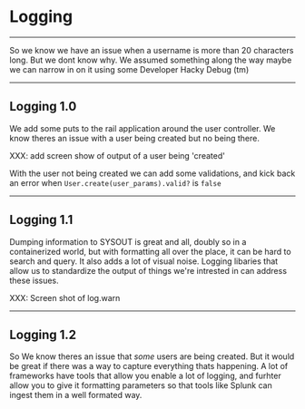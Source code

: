 # Logging
---
So we know we have an issue when a username is more than 20 characters long. But we dont know why. We assumed something along the way maybe we can narrow in on it using some Developer Hacky Debug (tm)

---
## Logging 1.0
We add some puts to the rail application around the user controller. We know theres an issue with a user being created but no being there.

XXX: add screen show of output of a user being 'created'

With the user not being created we can add some validations, and kick back an error when `User.create(user_params).valid?` is `false`

---
## Logging 1.1
Dumping information to SYSOUT is great and all, doubly so in a containerized world, but with formatting all over the place, it can be hard to search and query. It also adds a lot of visual noise. Logging libaries that allow us to standardize the output of things we're intrested in can address these issues. 

XXX: Screen shot of log.warn 

---
## Logging 1.2

So We know theres an issue that _some_ users are being created. But it would be great if there was a way to capture everything thats happening. A lot of frameworks have tools that allow you enable a lot of logging, and furhter allow you to give it formatting parameters so that tools like Splunk can ingest them in a well formated way. 